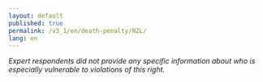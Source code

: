 ```yaml
---
layout: default
published: true
permalink: /v3_1/en/death-penalty/NZL/
lang: en
---
```

_Expert respondents did not provide any specific information about who is especially vulnerable to violations of this right._
